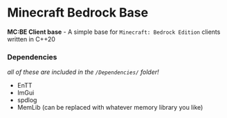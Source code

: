 # Minecraft Bedrock Base

**MC:BE Client base** - A simple base for `Minecraft: Bedrock Edition` clients written in C++20

### Dependencies

*all of these are included in the `/Dependencies/` folder!*

- EnTT
- ImGui
- spdlog
- MemLib (can be replaced with whatever memory library you like)
